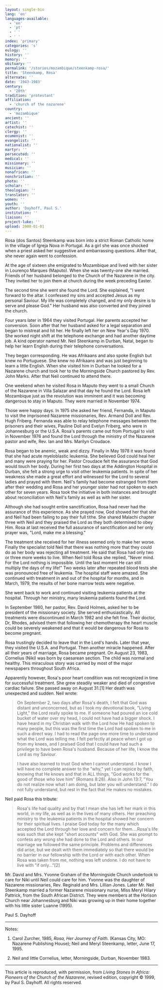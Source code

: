 ```yaml
---
layout: single-bio
lang: 'en'
languages-available:
  - 'en'
  - 'pt'
  - ' '
  - ' '
index: 'primary'
categories: 's'
eulogy: ''
history: ''
memory: ''
obituary: ''
permalink: '/stories/mozambique/steenkamp-rosa/'
title: 'Steenkamp, Rosa'
alternate: ''
date: '1943-1983'
century:
  - '20th'
tradition: 'protestant'
affiliation:
  - 'church of the nazarene'
country:
  - 'mozambique'
ancient: ''
artist: ''
catechist: ''
clergy: ''
ecumenist: ''
evangelist: ''
nationalist: ''
martyr: ''
persecuted: ''
medical: ''
missionary: ''
musician: ''
nonafrican: ''
nonchristian: ''
photo: ''
scholar: ''
theologian: ''
translator: ''
women: ''
youth: ''
author: 'Dayhoff, Paul S.'
institution: ''
liaison: ''
project-luke: ''
upload: 2000-01-01
---
```



Rosa (dos Santos) Steenkamp was born into a strict Roman Catholic home in the village of Igreja Nova in Portugal.  As a girl she was once shocked when a priest asked her suggestive and embarrassing questions.  After that, she never again went to confession.

At the age of sixteen she emigrated to Mozambique and lived with her sister in Lourenço Marques (Maputo).  When she was twenty-one she married.  Friends of her husband belonged to the Church of the Nazarene in the city.  They invited her to join them at church during the week preceding Easter.

The second time she went she found the Lord.  She explained, "I went forward to the altar.  I confessed my sins and accepted Jesus as my personal Saviour.  My life was completely changed, and my only desire is to serve and please God."  Her husband was also converted and they joined the church.

Four years later in 1964 they visited Portugal.  Her parents accepted her conversion. Soon after that her husband asked for a legal separation and began to mistreat and hit her. He finally left her on New Year's Day 1970.  She worked night shift at the telephone exchange and had another daytime job.  A kind operator named Mr. Neil Steenkamp in Durban, Natal, began to help her learn English during their telephone conversations.

They began corresponding.  He was Afrikaans and also spoke English but knew no Portuguese.  She knew no Afrikaans and was just beginning to learn a little English.  When she visited him in Durban he looked for a Nazarene church and took her to the Morningside Church pastored by Rev. John Marks.  After that Neil continued to attend there.

One weekend when he visited Rosa in Maputo they went to a small Church of the Nazarene in Villa Salazar and that day he found the Lord.  Rosa left Mozambique just as the revolution was imminent and it was becoming dangerous to stay in Maputo.  They were married in November 1974.

Those were happy days.  In 1975 she asked her friend, Fernanda, in Maputo to visit the imprisoned Nazarene missionaries, Rev. Armand Doll and Rev. Hugh Friberg.  Fernanda was able to relay telephone messages between the prisoners and their wives, Pauline Doll and Evelyn Friberg, who were in Johannesburg or the U.S.A.  Rosa's parents came out from Portugal to visit in November 1976 and found the Lord through the ministry of the Nazarene pastor and wife, Rev. Ian and Mrs. Marilyn Croudace.

Rosa began to be anemic, weak and dizzy.  Finally in May 1978 it was found that she had acute myeloblastic leukemia.  She believed God could heal her and many were praying for her.  Pastor Croudace felt the assurance that God would touch her body. During her first two days at the Addington Hospital in Durban, she felt a strong urge to visit other leukemia patients.  In spite of her weakness she made a great effort and witnessed for the Lord to several ladies and prayed with them. Neil's family had become estranged from them after their wedding and Rosa and her younger sister had not spoken to each other for seven years.  Rosa took the initiative in both instances and brought about reconciliation with Neil's family as well as with her sister.

Although she had sought entire sanctification, Rosa had never had the assurance of this experience.  As she prayed now, God showed her that she and Neil had been failing to pay their full tithe.  She shared Malachi chapter three with Neil and they praised the Lord as they both determined to obey Him.  Rosa at last received the full assurance of sanctification and her only prayer was, "Lord, make me a blessing."

The treatment she received for her illness seemed only to make her worse.  Finally the specialist told Neil that there was nothing more that they could do as her body was rejecting all treatment.  He said that Rosa had only two or three more weeks to live.  When Neil told Rosa she replied, "Never mind.  For the Lord nothing is impossible.  Until the last moment He can still multiply the days of my life!" Two weeks later after repeated blood tests she was pronounced free of leukemia.  The hospital staff were amazed.  She continued with treatment in and out of the hospital for months, and in March, 1979, the results of her bone marrow tests were negative.

She went back to work and continued visiting leukemia patients at the hospital. Through her ministry, many leukemia patients found the Lord.

In September 1980, her pastor, Rev. David Holmes, asked her to be president of the missionary society.  She served enthusiastically.  All treatments were discontinued in March 1982 and she felt fine. Their doctor,  Dr, Rhodes, advised them that following her chemotherapy the heart muscle could be severely weakened and that it would be dangerous for Rosa to become pregnant.

Rosa trustingly decided to leave that in the Lord's hands. Later that year, they visited the U.S.A. and Portugal.  Then another miracle happened.  After all their years of marriage, Rosa became pregnant.  On August 23, 1983, Cornelius (Niki) was born by caesarean section.  The child was normal and healthy.  This miraculous story was carried by most of the major newspapers throughout South Africa.

Apparently however, Rosa's poor heart condition was not recognized in time for successful treatment.  She grew steadily weaker and died of congestive cardiac failure.  She passed away on August 31.[1]   Her death was unexpected and sudden.  Neil wrote:

> On September 2, two days after Rosa's death, I felt that God was distant and unconcerned, but as I took my devotional book, "Living Light," the Lord really spoke to me.  If someone had poured an ice cold bucket of water over my head, I could not have had a bigger shock.  I have heard in my Christian walk with the Lord how He had spoken to many people, but this was the first time the Lord had spoken to me in such a direct way.  I had to read the page one more time to understand what the Lord was telling me.  I felt perfectly at peace when I got up from my knees, and I praised God that I could have had such a privilege to have been Rosa's husband.  Because of her life, I know the Lord as my Saviour.
> 
> I have also learned to trust God when I cannot understand.  I know I will have no complete answer to the "why," yet I can rejoice by faith, knowing that He knows and that in ALL things, "God works for the good of those who love him" (Romans 8:28).  Also in John 13:7, "You do not realize now what I am doing, but later you will understand."  I do not fully understand, but rest in the fact that He makes no mistakes.
> 

Neil paid Rosa this tribute:

> Rosa's life had quality and by that I mean she has left her mark in this world, in my life, as well as in the lives of many others.  Her preaching ministry to the leukemia patients in the hospital showed her concern for their spiritual lives.  I praise God today for the many which accepted the Lord through her love and concern for them....Rosa's life was such that she kept "short accounts" with God.  She was prompt to confess any wrong she had done to the Lord and others.  In our marriage we followed the same principle.  Problems and differences did arise, but we dealt with them immediately so that there would be no barrier in our fellowship with the Lord or with each other.  When Rosa was taken from me, nothing was left undone.  I do not have to live with "if only..."[2]

Mr. David and Mrs. Yvonne Graham of the Morningside Church undertook to care for Niki until Neil could care for him.  Yvonne was the daughter of Nazarene missionaries, Rev. Reginald and Mrs. Lillian Jones.  Later Mr. Neil Steenkamp married a former Nazarene missionary nurse, Miss Meryl Hilary Pattrick, from the South African District.  They were members at the Horison Church near Johannesburg and Niki was growing up in their home together with his little sister Luanne (1995).

Paul S. Dayhoff

---

Notes:

1. Carol Zurcher, 1985, *Rosa, Her Journey of Faith*. (Kansas City, MO: Nazarene Publishing House);  Neil and Meryl Steenkamp, letter, June 17, 1995.

2. Neil and little Cornelius, letter, Morningside, Durban, November 1983.

---

This article is reproduced, with permission, from *Living Stones In Africa: Pioneers of the Church of the Nazarene*, revised edition, copyright &copy; 1999, by Paul S. Dayhoff.  All rights reserved.